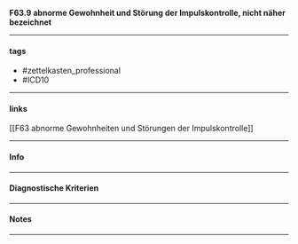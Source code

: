 __F63.9 abnorme Gewohnheit und Störung der Impulskontrolle, nicht näher bezeichnet__

___________________________________________
#### tags

- #zettelkasten_professional
- #ICD10 
___________________________________________
#### links

[[F63 abnorme Gewohnheiten und Störungen der Impulskontrolle]]

___________________________________________
#### Info

___________________________________________
#### Diagnostische Kriterien

___________________________________________
#### Notes

___________________________________________

